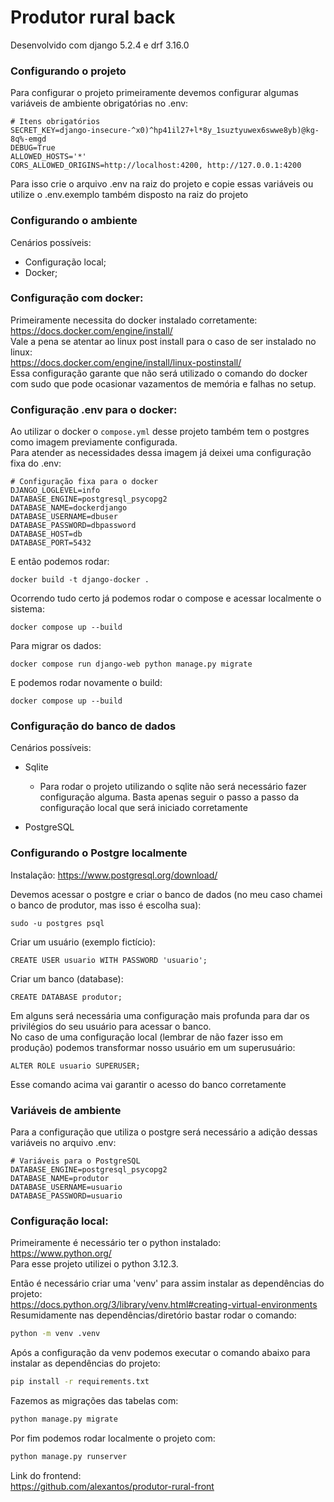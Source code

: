 # Produtor rural back

Desenvolvido com django 5.2.4 e drf 3.16.0

### Configurando o projeto

Para configurar o projeto primeiramente devemos configurar algumas variáveis de ambiente obrigatórias no .env:

```
# Itens obrigatórios
SECRET_KEY=django-insecure-^x0)^hp41il27+l*8y_1suztyuwex6swwe8yb)@kg-8q%-emgd
DEBUG=True
ALLOWED_HOSTS='*'
CORS_ALLOWED_ORIGINS=http://localhost:4200, http://127.0.0.1:4200
```

Para isso crie o arquivo .env na raiz do projeto e copie essas variáveis ou utilize o .env.exemplo também disposto na
raiz do projeto

### Configurando o ambiente

Cenários possíveis:

- Configuração local;
- Docker;

### Configuração com docker:

Primeiramente necessita do docker instalado corretamente:<br>
https://docs.docker.com/engine/install/ <br>
Vale a pena se atentar ao linux post install para o caso de ser instalado no linux:<br>
https://docs.docker.com/engine/install/linux-postinstall/ <br>
Essa configuração garante que não será utilizado o comando do docker com sudo que pode ocasionar vazamentos de memória e
falhas no setup.

### Configuração .env para o docker:

Ao utilizar o docker o `compose.yml` desse projeto também tem o postgres como imagem previamente configurada.<br>
Para atender as necessidades dessa imagem já deixei uma configuração fixa do .env:

```
# Configuração fixa para o docker
DJANGO_LOGLEVEL=info
DATABASE_ENGINE=postgresql_psycopg2
DATABASE_NAME=dockerdjango
DATABASE_USERNAME=dbuser
DATABASE_PASSWORD=dbpassword
DATABASE_HOST=db
DATABASE_PORT=5432
```

E então podemos rodar:<br>

```commandline
docker build -t django-docker .
```

Ocorrendo tudo certo já podemos rodar o compose e acessar localmente o sistema:

```commandline
docker compose up --build
```

Para migrar os dados:

```commandline
docker compose run django-web python manage.py migrate
```

E podemos rodar novamente o build:

```commandline
docker compose up --build
```

### Configuração do banco de dados

Cenários possíveis:

- Sqlite
    - Para rodar o projeto utilizando o sqlite não será necessário fazer configuração alguma. Basta apenas seguir o
      passo a passo da configuração local que será iniciado corretamente

- PostgreSQL

### Configurando o Postgre localmente

Instalação: https://www.postgresql.org/download/

Devemos acessar o postgre e criar o banco de dados (no meu caso chamei o banco de produtor, mas isso é escolha sua):

```shell
sudo -u postgres psql
```

Criar um usuário (exemplo fictício):

```shell
CREATE USER usuario WITH PASSWORD 'usuario';
```

Criar um banco (database):

```shell
CREATE DATABASE produtor;
```

Em alguns será necessária uma configuração mais profunda para dar os privilégios do seu usuário para acessar o
banco.<br>
No caso de uma configuração local (lembrar de não fazer isso em produção) podemos transformar nosso usuário em um
superusuário:

```shell
ALTER ROLE usuario SUPERUSER;
```

Esse comando acima vai garantir o acesso do banco corretamente<br>

### Variáveis de ambiente

Para a configuração que utiliza o postgre será necessário a adição dessas variáveis no arquivo .env:

```
# Variáveis para o PostgreSQL
DATABASE_ENGINE=postgresql_psycopg2
DATABASE_NAME=produtor
DATABASE_USERNAME=usuario
DATABASE_PASSWORD=usuario
```

### Configuração local:

Primeiramente é necessário ter o python instalado:<br>
https://www.python.org/<br>
Para esse projeto utilizei o python 3.12.3.

Então é necessário criar uma 'venv' para assim instalar as dependências do projeto:<br>
https://docs.python.org/3/library/venv.html#creating-virtual-environments
<br>
Resumidamente nas dependências/diretório bastar rodar o comando:<br>

```bash
python -m venv .venv
```

Após a configuração da venv podemos executar o comando abaixo para instalar as dependências do projeto:

```bash
pip install -r requirements.txt
```

Fazemos as migrações das tabelas com:

```bash
python manage.py migrate
```

Por fim podemos rodar localmente o projeto com:

```bash
python manage.py runserver
```

Link do frontend: <br>
https://github.com/alexantos/produtor-rural-front